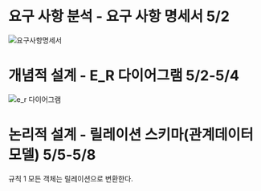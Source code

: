 # 요구 사항 분석  - 요구 사항 명세서 5/2
![요구사항명세서](https://user-images.githubusercontent.com/79950254/117246903-5b89d400-ae78-11eb-9310-44fe4d8f7275.PNG)
# 개념적 설계 - E_R 다이어그램 5/2-5/4
![e_r 다이어그램](https://user-images.githubusercontent.com/79950254/117246958-6fcdd100-ae78-11eb-9999-32c81a237d0c.PNG)
# 논리적 설계 - 릴레이션 스키마(관계데이터모델) 5/5-5/8
규칙 1 모든 객체는 릴레이션으로 변환한다.
